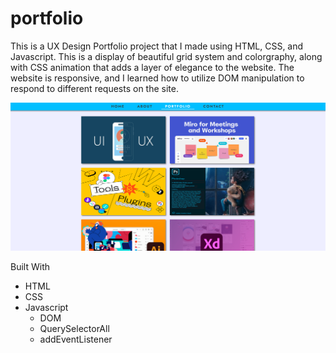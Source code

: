 # portfolio

This is a UX Design Portfolio project that I made using HTML, CSS, and Javascript. This is a display of beautiful grid system and colorgraphy, along with CSS animation that adds a layer of elegance to the website. The website is responsive, and I learned how to utilize DOM manipulation to respond to different requests on the site.

![](images/image.png)

Built With
- HTML
- CSS
- Javascript
  - DOM
  - QuerySelectorAll
  - addEventListener

